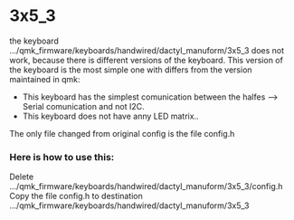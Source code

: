 # 3x5_3

the keyboard .../qmk_firmware/keyboards/handwired/dactyl_manuform/3x5_3 does not work, because there is different versions of the keyboard. This version of the keyboard is the most simple one with differs from the version maintained in qmk:
- This keyboard has the simplest comunication between the halfes --> Serial comunication and not I2C.
- This keyboard does not have anny LED matrix..

The only file changed from original config is the file config.h

### Here is how to use this:
Delete .../qmk_firmware/keyboards/handwired/dactyl_manuform/3x5_3/config.h
Copy the file config.h to destination .../qmk_firmware/keyboards/handwired/dactyl_manuform/3x5_3
